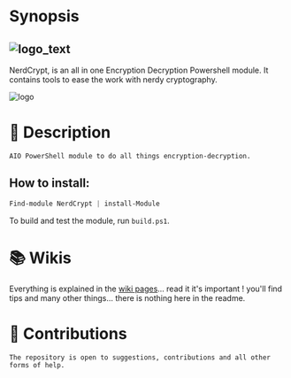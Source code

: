 # Synopsis

## ![logo_text](https://user-images.githubusercontent.com/79479952/188858942-da5021ad-35a2-4793-836b-3305e153e1df.png)

NerdCrypt, is an all in one Encryption Decryption Powershell module. It contains tools to ease the work with nerdy cryptography.

![logo](https://user-images.githubusercontent.com/79479952/188859195-36b440a9-c3f8-4294-b897-a3898eeb62a3.png)


# 📖 Description

    AIO PowerShell module to do all things encryption-decryption.

## How to install:

```powershell
Find-module NerdCrypt | install-Module
```

To build and test the module, run `build.ps1`.

# 📚 Wikis

Everything is explained in the [wiki pages](https://github.com/alainQtec/NerdCrypt/wiki)... read it it's important ! you'll find tips and many other things... there is nothing here in the readme.

# 🤝 Contributions

    The repository is open to suggestions, contributions and all other forms of help.
